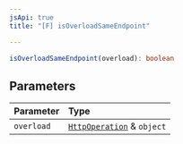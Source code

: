 ```yaml
---
jsApi: true
title: "[F] isOverloadSameEndpoint"

---
```

```ts
isOverloadSameEndpoint(overload): boolean
```

## Parameters

| Parameter | Type |
| :------ | :------ |
| `overload` | [`HttpOperation`](../interfaces/HttpOperation.md) & `object` |
